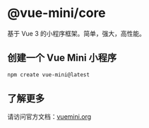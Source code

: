 # @vue-mini/core

基于 Vue 3 的小程序框架。简单，强大，高性能。

## 创建一个 Vue Mini 小程序

```bash
npm create vue-mini@latest
```

## 了解更多

请访问官方文档：[vuemini.org](https://vuemini.org)
